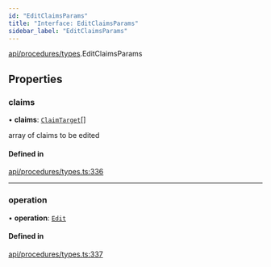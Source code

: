 ```yaml
---
id: "EditClaimsParams"
title: "Interface: EditClaimsParams"
sidebar_label: "EditClaimsParams"
---
```


[api/procedures/types](../../../../../modules/API/Procedures/Types/Types.md).EditClaimsParams

## Properties

### claims

• **claims**: [`ClaimTarget`](../../../../Types/ClaimTarget/ClaimTarget.md)[]

array of claims to be edited

#### Defined in

[api/procedures/types.ts:336](https://github.com/F-OBrien/polymesh-sdk/blob/012f1745/src/api/procedures/types.ts#L336)

___

### operation

• **operation**: [`Edit`](../../../../../enums/API/Procedures/Types/ClaimOperation/ClaimOperation.md#edit)

#### Defined in

[api/procedures/types.ts:337](https://github.com/F-OBrien/polymesh-sdk/blob/012f1745/src/api/procedures/types.ts#L337)
